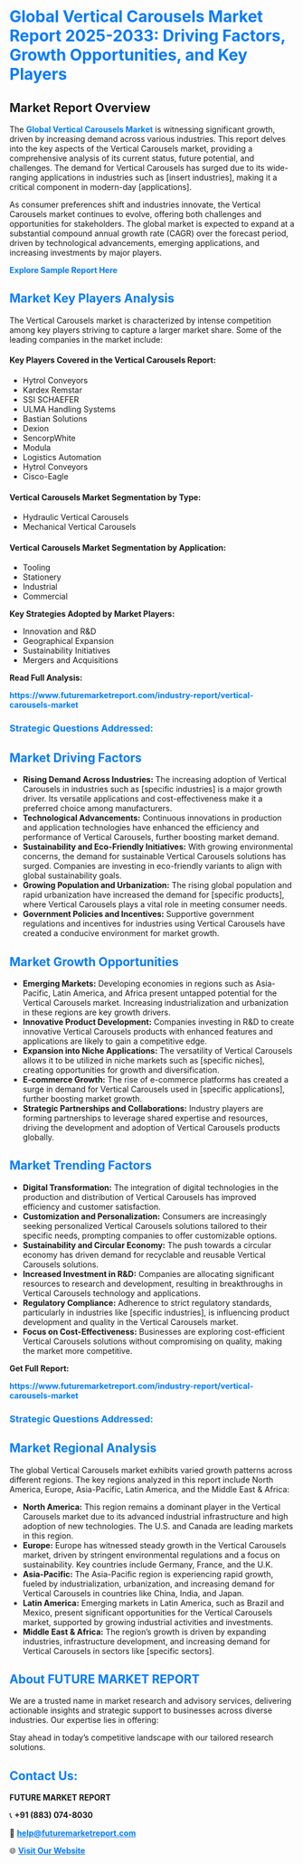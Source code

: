 <h1 style="color: #007BFF;">Global Vertical Carousels Market Report 2025-2033: Driving Factors, Growth Opportunities, and Key Players</h1>

<section id="overview">
<h2>Market Report Overview</h2>
<p>The <a href="https://www.futuremarketreport.com/industry-report/vertical-carousels-market" style="color: #007BFF; text-decoration: none;"><strong>Global Vertical Carousels Market</strong></a> is witnessing significant growth, driven by increasing demand across various industries. This report delves into the key aspects of the Vertical Carousels market, providing a comprehensive analysis of its current status, future potential, and challenges. The demand for Vertical Carousels has surged due to its wide-ranging applications in industries such as [insert industries], making it a critical component in modern-day [applications].</p>
<p>As consumer preferences shift and industries innovate, the Vertical Carousels market continues to evolve, offering both challenges and opportunities for stakeholders. The global market is expected to expand at a substantial compound annual growth rate (CAGR) over the forecast period, driven by technological advancements, emerging applications, and increasing investments by major players.</p>
</section>

<section id="overview">
<p><a href="https://www.futuremarketreport.com/request-sample/reportId=89067" style="color: #007BFF; text-decoration: none;"><strong>Explore Sample Report Here</strong></a></p>
</section>

<section id="key-players">
<h2 style="color: #007BFF;">Market Key Players Analysis</h2>
<p>The Vertical Carousels market is characterized by intense competition among key players striving to capture a larger market share. Some of the leading companies in the market include:</p>
<h4>Key Players Covered in the Vertical Carousels Report:</h4>
<ul><li>Hytrol Conveyors</li><li>Kardex Remstar</li><li>SSI SCHAEFER</li><li>ULMA Handling Systems</li><li>Bastian Solutions</li><li>Dexion</li><li>SencorpWhite</li><li>Modula</li><li>Logistics Automation</li><li>Hytrol Conveyors</li><li>Cisco-Eagle</li></ul>
<h4>Vertical Carousels Market Segmentation by Type:</h4>
<ul><li>Hydraulic Vertical Carousels</li><li>Mechanical Vertical Carousels</li></ul>

<h4>Vertical Carousels Market Segmentation by Application:</h4>
<ul><li>Tooling</li><li>Stationery</li><li>Industrial</li><li>Commercial</li></ul>
<p><strong>Key Strategies Adopted by Market Players:</strong></p>
<ul>
<li>Innovation and R&D</li>
<li>Geographical Expansion</li>
<li>Sustainability Initiatives</li>
<li>Mergers and Acquisitions</li>
</ul>
</section>

<section>
<p><strong>Read Full Analysis: </strong></p><a href="https://www.futuremarketreport.com/industry-report/vertical-carousels-market" style="color: #007BFF; text-decoration: none;"><strong>https://www.futuremarketreport.com/industry-report/vertical-carousels-market</strong></a>
<h3 style="color: #007BFF;">Strategic Questions Addressed:</h3>
</section>

<section id="driving-factors">
<h2 style="color: #007BFF;">Market Driving Factors</h2>
<ul>
<li><strong>Rising Demand Across Industries:</strong> The increasing adoption of Vertical Carousels in industries such as [specific industries] is a major growth driver. Its versatile applications and cost-effectiveness make it a preferred choice among manufacturers.</li>
<li><strong>Technological Advancements:</strong> Continuous innovations in production and application technologies have enhanced the efficiency and performance of Vertical Carousels, further boosting market demand.</li>
<li><strong>Sustainability and Eco-Friendly Initiatives:</strong> With growing environmental concerns, the demand for sustainable Vertical Carousels solutions has surged. Companies are investing in eco-friendly variants to align with global sustainability goals.</li>
<li><strong>Growing Population and Urbanization:</strong> The rising global population and rapid urbanization have increased the demand for [specific products], where Vertical Carousels plays a vital role in meeting consumer needs.</li>
<li><strong>Government Policies and Incentives:</strong> Supportive government regulations and incentives for industries using Vertical Carousels have created a conducive environment for market growth.</li>
</ul>
</section>

<section id="growth-opportunities">
<h2 style="color: #007BFF;">Market Growth Opportunities</h2>
<ul>
<li><strong>Emerging Markets:</strong> Developing economies in regions such as Asia-Pacific, Latin America, and Africa present untapped potential for the Vertical Carousels market. Increasing industrialization and urbanization in these regions are key growth drivers.</li>
<li><strong>Innovative Product Development:</strong> Companies investing in R&D to create innovative Vertical Carousels products with enhanced features and applications are likely to gain a competitive edge.</li>
<li><strong>Expansion into Niche Applications:</strong> The versatility of Vertical Carousels allows it to be utilized in niche markets such as [specific niches], creating opportunities for growth and diversification.</li>
<li><strong>E-commerce Growth:</strong> The rise of e-commerce platforms has created a surge in demand for Vertical Carousels used in [specific applications], further boosting market growth.</li>
<li><strong>Strategic Partnerships and Collaborations:</strong> Industry players are forming partnerships to leverage shared expertise and resources, driving the development and adoption of Vertical Carousels products globally.</li>
</ul>
</section>

<section id="trending-factors">
<h2 style="color: #007BFF;">Market Trending Factors</h2>
<ul>
<li><strong>Digital Transformation:</strong> The integration of digital technologies in the production and distribution of Vertical Carousels has improved efficiency and customer satisfaction.</li>
<li><strong>Customization and Personalization:</strong> Consumers are increasingly seeking personalized Vertical Carousels solutions tailored to their specific needs, prompting companies to offer customizable options.</li>
<li><strong>Sustainability and Circular Economy:</strong> The push towards a circular economy has driven demand for recyclable and reusable Vertical Carousels solutions.</li>
<li><strong>Increased Investment in R&D:</strong> Companies are allocating significant resources to research and development, resulting in breakthroughs in Vertical Carousels technology and applications.</li>
<li><strong>Regulatory Compliance:</strong> Adherence to strict regulatory standards, particularly in industries like [specific industries], is influencing product development and quality in the Vertical Carousels market.</li>
<li><strong>Focus on Cost-Effectiveness:</strong> Businesses are exploring cost-efficient Vertical Carousels solutions without compromising on quality, making the market more competitive.</li>
</ul>
</section>

<section>
<p><strong>Get Full Report: </strong></p><a href="https://www.futuremarketreport.com/industry-report/vertical-carousels-market" style="color: #007BFF; text-decoration: none;"><strong>https://www.futuremarketreport.com/industry-report/vertical-carousels-market</strong></a>
<h3 style="color: #007BFF;">Strategic Questions Addressed:</h3>
</section>


<section id="regional-analysis">
<h2 style="color: #007BFF;">Market Regional Analysis</h2>
<p>The global Vertical Carousels market exhibits varied growth patterns across different regions. The key regions analyzed in this report include North America, Europe, Asia-Pacific, Latin America, and the Middle East & Africa:</p>
<ul>
<li><strong>North America:</strong> This region remains a dominant player in the Vertical Carousels market due to its advanced industrial infrastructure and high adoption of new technologies. The U.S. and Canada are leading markets in this region.</li>
<li><strong>Europe:</strong> Europe has witnessed steady growth in the Vertical Carousels market, driven by stringent environmental regulations and a focus on sustainability. Key countries include Germany, France, and the U.K.</li>
<li><strong>Asia-Pacific:</strong> The Asia-Pacific region is experiencing rapid growth, fueled by industrialization, urbanization, and increasing demand for Vertical Carousels in countries like China, India, and Japan.</li>
<li><strong>Latin America:</strong> Emerging markets in Latin America, such as Brazil and Mexico, present significant opportunities for the Vertical Carousels market, supported by growing industrial activities and investments.</li>
<li><strong>Middle East & Africa:</strong> The region’s growth is driven by expanding industries, infrastructure development, and increasing demand for Vertical Carousels in sectors like [specific sectors].</li>
</ul>
</section>

<footer>
<h2 style="color: #007BFF;">About FUTURE MARKET REPORT</h2>
<p>We are a trusted name in market research and advisory services, delivering actionable insights and strategic support to businesses across diverse industries. Our expertise lies in offering:</p>

<p>Stay ahead in today’s competitive landscape with our tailored research solutions.</p>

<h2 style="color: #007BFF;">Contact Us:</h2>
<p><strong>FUTURE MARKET REPORT</strong></p>
<p>📞 <strong>+91 (883) 074-8030</strong></p>
<p>📧 <strong><a href="mailto:help@futuremarketreport.com" style="color: #007BFF;">help@futuremarketreport.com</a></strong></p>
<p>🌐 <strong><a href="https://www.futuremarketreport.com/" style="color: #007BFF;">Visit Our Website</a></strong></p>
</footer>